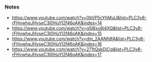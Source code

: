 ### Notes

- https://www.youtube.com/watch?v=0bVP5cYhMuU&list=PLC3y8-rFHvwheJHvseC3I0HuYI2f46oAK&index=14
- https://www.youtube.com/watch?v=g5l8xu6i4XQ&list=PLC3y8-rFHvwheJHvseC3I0HuYI2f46oAK&index=15
- https://www.youtube.com/watch?v=dm_2AANfdfA&list=PLC3y8-rFHvwheJHvseC3I0HuYI2f46oAK&index=16
- https://www.youtube.com/watch?v=271tQskDiCg&list=PLC3y8-rFHvwheJHvseC3I0HuYI2f46oAK&index=17
